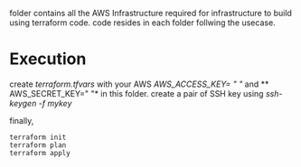 folder contains all the AWS Infrastructure required for infrastructure to build using terraform code. 
code resides in each folder follwing the usecase. 

# Execution

create *terraform.tfvars* with your AWS *AWS_ACCESS_KEY= " "* and ** AWS_SECRET_KEY=" "* in this folder. 
create a pair of SSH key using *ssh-keygen -f mykey* 

finally, 

```
terraform init
terraform plan 
terraform apply
```
